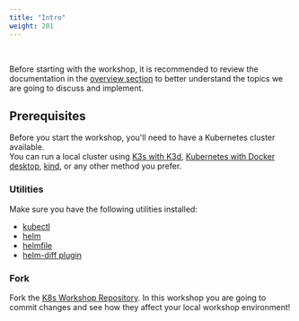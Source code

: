 ```yaml
---
title: "Intro"
weight: 201
---
```

</br>

Before starting with the workshop, it is recommended to review the documentation in the [overview section](./slides) to better understand the topics we are going to discuss and implement.

## Prerequisites

Before you start the workshop, you'll need to have a Kubernetes cluster available.  
You can run a local cluster using [K3s with K3d](https://k3d.io/v5.4.6/#installation), [Kubernetes with Docker desktop](https://docs.docker.com/desktop/kubernetes/), [kind](https://kind.sigs.k8s.io/docs/user/quick-start/#installation), or any other method you prefer.

### Utilities

Make sure you have the following utilities installed:

* [kubectl](https://kubernetes.io/docs/tasks/tools/#kubectl)
* [helm](https://helm.sh/docs/intro/install/)
* [helmfile](https://github.com/helmfile/helmfile#installation)
* [helm-diff plugin](https://github.com/databus23/helm-diff)


### Fork

Fork the [K8s Workshop Repository](https://github.com/Tom-HA/k8s-operators-workshop.git). In this workshop you are going to commit changes and see how they affect your local workshop environment!
